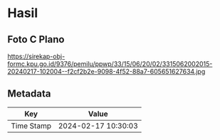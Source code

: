 # Hasil

## Foto C Plano

https://sirekap-obj-formc.kpu.go.id/9376/pemilu/ppwp/33/15/06/20/02/3315062002015-20240217-102004--f2cf2b2e-9098-4f52-88a7-605651627634.jpg


## Metadata

| Key        | Value               |
| ---------- | ------------------- |
| Time Stamp | 2024-02-17 10:30:03 |



